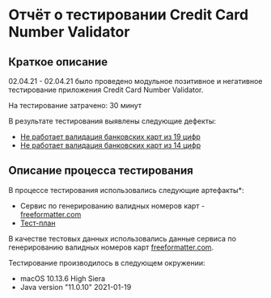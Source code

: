 # Отчёт о тестировании Credit Card Number Validator

## Краткое описание

02.04.21 - 02.04.21 было проведено модульное позитивное и негативное тестирование приложения Credit Card Number Validator.

На тестирование затрачено: 30 минут

В результате тестирования выявлены следующие дефекты:
* [Не работает валидация банковских карт из 19 цифр](https://github.com/Pavel-44/dz/issues/1#issue-849496444)
* [Не работает валидация банковских карт из 14 цифр](https://github.com/Pavel-44/dz/issues/2#issue-849498830)


## Описание процесса тестирования

В процессе тестирования использовались следующие артефакты*:
* Сервис по генерированию валидных номеров карт - [freeformatter.com](https://www.freeformatter.com/credit-card-number-generator-validator.html)
* [Тест-план](Test.md)

В качестве тестовых данных использовались данные cервиса по генерированию валидных номеров карт [freeformatter.com](https://www.freeformatter.com/credit-card-number-generator-validator.html).

Тестирование производилось в следующем окружении:
* macOS 10.13.6 High Siera
* Java version "11.0.10" 2021-01-19
